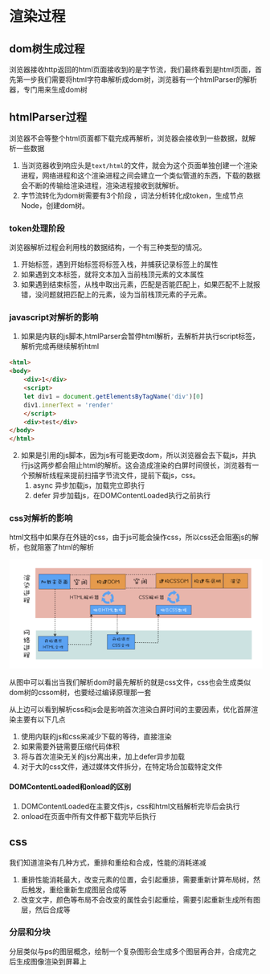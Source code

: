 # 渲染过程

## dom树生成过程

浏览器接收http返回的html页面接收到的是字节流，我们最终看到是html页面，首先第一步我们需要将html字符串解析成dom树，浏览器有一个htmlParser的解析器，专门用来生成dom树

## htmlParser过程

浏览器不会等整个html页面都下载完成再解析，浏览器会接收到一些数据，就解析一些数据

1. 当浏览器收到响应头是`text/html`的文件，就会为这个页面单独创建一个渲染进程，网络进程和这个渲染进程之间会建立一个类似管道的东西，下载的数据会不断的传输给渲染进程，渲染进程接收到就解析。
2. 字节流转化为dom树需要有3个阶段 ，词法分析转化成token，生成节点Node，创建dom树。

### token处理阶段

浏览器解析过程会利用栈的数据结构，一个有三种类型的情况。

1. 开始标签，遇到开始标签将标签入栈，并捕获记录标签上的属性
2. 如果遇到文本标签，就将文本加入当前栈顶元素的文本属性
3. 如果遇到结束标签，从栈中取出元素，匹配是否能匹配上，如果匹配不上就报错，没问题就把匹配上的元素，设为当前栈顶元素的子元素。

### javascript对解析的影响

1. 如果是内联的js脚本,htmlParser会暂停html解析，去解析并执行script标签，解析完成再继续解析html

```html
<html>
<body>
    <div>1</div>
    <script>
    let div1 = document.getElementsByTagName('div')[0]
    div1.innerText = 'render'
    </script>
    <div>test</div>
</body>
</html>
```

2. 如果是引用的js脚本，因为js有可能更改dom，所以浏览器会去下载js，并执行js这两步都会阻止html的解析。这会造成渲染的白屏时间很长，浏览器有一个预解析线程来提前扫描字节流文件，提前下载js，css。
    1. async 异步加载js，加载完立即执行
    2. defer 异步加载js，在DOMContentLoaded执行之前执行

### css对解析的影响

html文档中如果存在外链的css，由于js可能会操作css，所以css还会阻塞js的解析，也就阻塞了html的解析

![含有css的解析过程](./image/1.png)

从图中可以看出当我们解析dom时最先解析的就是css文件，css也会生成类似dom树的cssom树，也要经过编译原理那一套

从上边可以看到解析css和js会是影响首次渲染白屏时间的主要因素，优化首屏渲染主要有以下几点

1. 使用内联的js和css来减少下载的等待，直接渲染
2. 如果需要外链需要压缩代码体积
3. 将与首次渲染无关的js分离出来，加上defer异步加载
4. 对于大的css文件，通过媒体文件拆分，在特定场合加载特定文件

#### DOMContentLoaded和onload的区别

1. DOMContentLoaded在主要文件js，css和html文档解析完毕后会执行
2. onload在页面中所有文件都下载完毕后执行

## css

我们知道渲染有几种方式，重排和重绘和合成，性能的消耗递减

1. 重排性能消耗最大，改变元素的位置，会引起重排，需要重新计算布局树，然后触发，重绘重新生成图层合成等
2. 改变文字，颜色等布局不会改变的属性会引起重绘，需要引起重新生成所有图层，然后合成等

### 分层和分块

分层类似与ps的图层概念，绘制一个复杂图形会生成多个图层再合并，合成完之后生成图像渲染到屏幕上